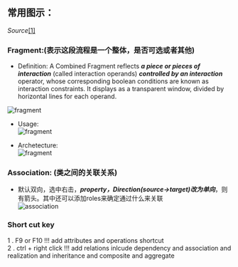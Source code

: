 ## 常用图示：  

*Source*[[1]](http://www.sparxsystems.com/enterprise_architect_user_guide/12.1/index/index.html)

### Fragment:(表示这段流程是一个整体，是否可选或者其他)  
  
* Definition: A Combined Fragment reflects ***a piece or pieces of interaction*** (called interaction operands) ***controlled by an interaction*** operator, whose corresponding boolean conditions are known as interaction constraints. It displays as a transparent window, divided by horizontal lines for each operand.
  
![fragment](http://www.sparxsystems.com/enterprise_architect_user_guide/10/images/d_fragment.png)  
* Usage:   
![fragment](http://www.sparxsystems.com/enterprise_architect_user_guide/10/images/sdinteractionfragment.png)  

* Archetecture:   
![fragment](http://www.sparxsystems.com/enterprise_architect_user_guide/10/images/combinedfragmentconditionorder1.png)

### Association: (类之间的关联关系)  
* 默认双向，选中右击，***property，Direction(source->target)改为单向***，则有箭头。其中还可以添加roles来确定通过什么来关联  
![association](http://www.sparxsystems.com/enterprise_architect_user_guide/12.1/images/d_associationclass.png)

### Short cut key
1 . F9 or F10 !!! add attributes and operations shortcut  
2 . ctrl + right click !!! add relations inlcude dependency and association and realization and inheritance and composite and aggregate
